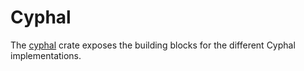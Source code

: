 # Cyphal

The [cyphal](https://docs.rs/cyphal/latest/cyphal/) crate exposes the building blocks
for the different Cyphal implementations.